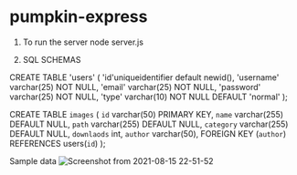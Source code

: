 # pumpkin-express

1) To run the server
   node server.js 

2) SQL SCHEMAS

CREATE TABLE 'users' (
	'id'uniqueidentifier default newid(),
	'username' varchar(25) NOT NULL,
	'email' varchar(25) NOT NULL,
	'password' varchar(25) NOT NULL,
	'type' varchar(10) NOT NULL DEFAULT 'normal'
);


CREATE TABLE `images` (
  `id` varchar(50) PRIMARY KEY,
  `name` varchar(255) DEFAULT NULL,
  `path` varchar(255) DEFAULT NULL,
  `category` varchar(255) DEFAULT NULL,
  `downlaods` int, `author` varchar(50),
  FOREIGN KEY (`author`) REFERENCES users(`id`)
);

Sample data
![Screenshot from 2021-08-15 22-51-52](https://user-images.githubusercontent.com/48689666/129486888-de7ad867-2397-45c9-802f-ef8ce75c64db.png)
